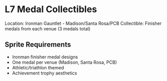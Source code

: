 # L7 Medal Collectibles

Location: Ironman Gauntlet - Madison/Santa Rosa/PCB
Collectible: Finisher medals from each venue (3 medals total)

## Sprite Requirements
- Ironman finisher medal designs
- One medal per venue (Madison, Santa Rosa, PCB)
- Athletic/triathlon themed
- Achievement trophy aesthetics